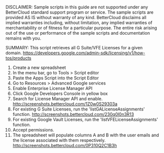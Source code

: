 DISCLAIMER: Sample scripts in this guide are not supported under any BetterCloud standard support program or service. The sample scripts are provided AS IS without warranty of any kind. BetterCloud disclaims all implied warranties including, without limitation, any implied warranties of merchantability or of fitness for a particular purpose. The entire risk arising out of the use or performance of the sample scripts and documentation remains with you.

SUMMARY: This script retrieves all G Suite/VFE Licenses for a given domain. https://developers.google.com/admin-sdk/licensing/v1/how-tos/products

1) Create a new spreadsheet
4) In the menu bar, go to Tools > Script editor
5) Paste the Apps Script into the Script Editor
6) Go to Resources > Advanced Google services
7) Enable Enterprise License Manager API
8) Click Google Developers Console in yellow box
9) Search for License Manager API and enable. http://screenshots.bettercloud.com/1Z0w0S29303a
11) For existing G Suite Licenses, run the 'listGALicenseAssignments' function. http://screenshots.bettercloud.com/230q0l0n3R13
12) For existing Google Vault Licenses, run the 'listVFELicenseAssignments' function.
13) Accept permissions.
14) The spreadsheet will populate columns A and B with the user emails and the license associated with them respectively.
http://screenshots.bettercloud.com/0P310Q2C1B3h

